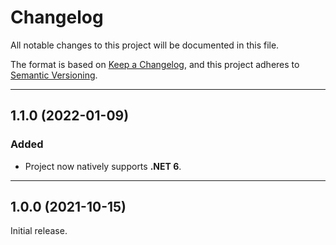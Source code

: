 # Changelog

All notable changes to this project will be documented in this file.

The format is based on [Keep a Changelog](https://keepachangelog.com/en/1.0.0/), and this project adheres to [Semantic Versioning](https://semver.org/spec/v2.0.0.html).
___

## 1.1.0 (2022-01-09)

### Added

- Project now natively supports **.NET 6**.
___

## 1.0.0 (2021-10-15)

Initial release.